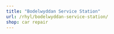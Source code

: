 ```yaml
---
title: "Bodelwyddan Service Station"
url: /rhyl/bodelwyddan-service-station/
shop: car repair
---
```

